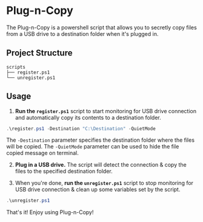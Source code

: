 # Plug-n-Copy

The Plug-n-Copy is a powershell script that allows you to secretly copy files from a USB drive to a destination folder when it's plugged in.

## Project Structure


```
scripts
├── register.ps1
└── unregister.ps1
```

## Usage

1. **Run the `register.ps1`** script to start monitoring for USB drive connection and automatically copy its contents to a destination folder.

```powershell
.\register.ps1 -Destination "C:\Destination" -QuietMode
```

The `-Destination` parameter specifies the destination folder where the files will be copied. The `-QuietMode` parameter can be used to hide the file copied message on terminal.

2. **Plug in a USB drive.** The script will detect the connection & copy the files to the specified destination folder.

3. When you're done, **run the `unregister.ps1`** script to stop monitoring for USB drive connection & clean up some variables set by the script.

```powershell
.\unregister.ps1
```

That's it! Enjoy using Plug-n-Copy!